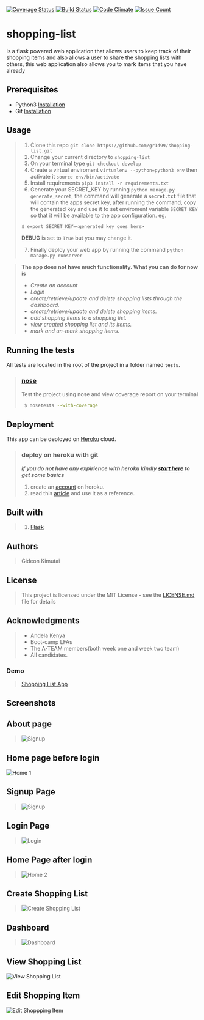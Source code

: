 [![Coverage Status](https://coveralls.io/repos/github/gr1d99/shopping-list/badge.svg?branch=challenge2)](https://coveralls.io/github/gr1d99/shopping-list?branch=challeng-2) [![Build Status](https://travis-ci.org/gr1d99/shopping-list.svg?branch=challenge-2)](https://travis-ci.org/gr1d99/shopping-list) [![Code Climate](https://codeclimate.com/github/gr1d99/shopping-list/badges/gpa.svg)](https://codeclimate.com/github/gr1d99/shopping-list) [![Issue Count](https://codeclimate.com/github/gr1d99/shopping-list/badges/issue_count.svg)](https://codeclimate.com/github/gr1d99/shopping-list)

# shopping-list

Is a flask powered web application that allows users to keep track of their shopping items and also allows a user to 
share the shopping lists with others, this web application also allows you to mark items that you have already 

## Prerequisites

- Python3 [Installation](https://www.python.org/downloads/)
- Git [Installation](https://git-scm.com/downloads)

## Usage
> 1. Clone this repo `git clone https://github.com/gr1d99/shopping-list.git`
> 2. Change your current directory to `shopping-list`
> 3. On your terminal type `git checkout develop`
> 4. Create a virtual enviroment `virtualenv --python=python3 env` then activate it `source env/bin/activate`
> 5. Install requirements `pip3 install -r requirements.txt`
> 6. Generate your SECRET_KEY by running `python manage.py generate_secret`, 
> the command will generate a **`secret.txt`** file that will contain the apps secret key,
> after running the command, copy the generated key and use it to
> set enviroment variable `SECRET_KEY` so that it will be available to the app configuration.
> eg.
> ```bash
> $ export SECRET_KEY=<generated key goes here>
> ```
> **DEBUG** is set to `True` but you may change it.
> 
> 7. Finally deploy your web app by running the command `python manage.py runserver` 

> **The app does not have much functionality. What you can do for now is**
> - _Create an account_
> - _Login_
> - _create/retrieve/update and delete shopping lists through the dashboard._
> - _create/retrieve/update and delete shopping items._
> - _add shopping items to a shopping list._
> - _view created shopping list and its items._
> - _mark and un-mark shopping items._



## Running the tests

All tests are located in the root of the project in a folder named `tests`.

> ### [nose](http://nose.readthedocs.io/en/latest/testing.html)
> Test the project using nose and view coverage report on your terminal
> ```bash
>  $ nosetests --with-coverage
> ```

## Deployment
This app can be deployed on [Heroku](https://www.heroku.com/what) cloud.

> ### deploy on heroku with git
> _**if you do not have any expirience with heroku kindly [start here](https://devcenter.heroku.com/articles/getting-started-with-python#introduction) to get some basics**_
> 1. create an [account](https://signup.heroku.com/) on heroku.
> 2. read this [article](https://devcenter.heroku.com/articles/git) and use it as a reference.

## Built with
> 1. [Flask](http://flask.pocoo.org/)

## Authors
> Gideon Kimutai

## License
> This project is licensed under the MIT License - see the [LICENSE.md](LICENSE.md) file for details


## Acknowledgments
> - Andela Kenya
> - Boot-camp LFAs
> - The A-TEAM members(both week one and week two team)
> - All candidates.

### Demo
> [Shopping List App](http://gideonshoppingapp.herokuapp.com/)

## Screenshots

## About page
> ![Signup](https://github.com/gr1d99/shopping-list/blob/challenge-1/screenshots/0.png)

## Home page before login
![Home 1](https://github.com/gr1d99/shopping-list/blob/challenge-1/screenshots/1.png)

## Signup Page
>![Signup](https://github.com/gr1d99/shopping-list/blob/challenge-1/screenshots/2.png)

## Login Page
> ![Login](https://github.com/gr1d99/shopping-list/blob/challenge-1/screenshots/3.png)

## Home Page after login
> ![Home 2](https://github.com/gr1d99/shopping-list/blob/challenge-1/screenshots/4.png)

## Create Shopping List 
> ![Create Shopping List](https://github.com/gr1d99/shopping-list/blob/challenge-1/screenshots/5.png)

## Dashboard 
> ![Dashboard](https://github.com/gr1d99/shopping-list/blob/challenge-1/screenshots/6.png)

## View Shopping List
![View Shopping List](https://github.com/gr1d99/shopping-list/blob/challenge-1/screenshots/7.png)

## Edit Shopping Item
![Edit Shoppping Item](https://github.com/gr1d99/shopping-list/blob/challenge-1/screenshots/8.png)


